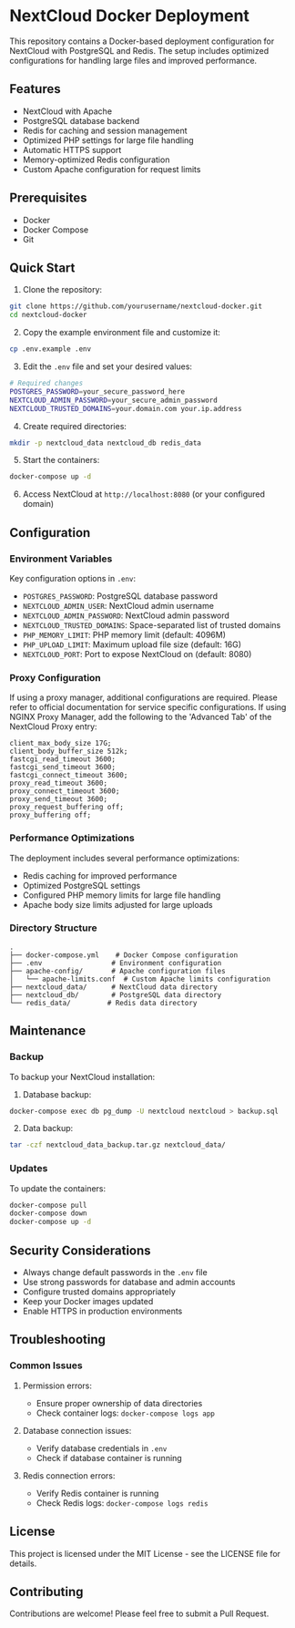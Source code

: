 # NextCloud Docker Deployment

This repository contains a Docker-based deployment configuration for NextCloud with PostgreSQL and Redis. The setup includes optimized configurations for handling large files and improved performance.

## Features

- NextCloud with Apache
- PostgreSQL database backend
- Redis for caching and session management
- Optimized PHP settings for large file handling
- Automatic HTTPS support
- Memory-optimized Redis configuration
- Custom Apache configuration for request limits

## Prerequisites

- Docker
- Docker Compose
- Git

## Quick Start

1. Clone the repository:
```bash
git clone https://github.com/yourusername/nextcloud-docker.git
cd nextcloud-docker
```

2. Copy the example environment file and customize it:
```bash
cp .env.example .env
```

3. Edit the `.env` file and set your desired values:
```bash
# Required changes
POSTGRES_PASSWORD=your_secure_password_here
NEXTCLOUD_ADMIN_PASSWORD=your_secure_admin_password
NEXTCLOUD_TRUSTED_DOMAINS=your.domain.com your.ip.address
```

4. Create required directories:
```bash
mkdir -p nextcloud_data nextcloud_db redis_data
```

5. Start the containers:
```bash
docker-compose up -d
```

6. Access NextCloud at `http://localhost:8080` (or your configured domain)

## Configuration

### Environment Variables

Key configuration options in `.env`:

- `POSTGRES_PASSWORD`: PostgreSQL database password
- `NEXTCLOUD_ADMIN_USER`: NextCloud admin username
- `NEXTCLOUD_ADMIN_PASSWORD`: NextCloud admin password
- `NEXTCLOUD_TRUSTED_DOMAINS`: Space-separated list of trusted domains
- `PHP_MEMORY_LIMIT`: PHP memory limit (default: 4096M)
- `PHP_UPLOAD_LIMIT`: Maximum upload file size (default: 16G)
- `NEXTCLOUD_PORT`: Port to expose NextCloud on (default: 8080)

### Proxy Configuration

If using a proxy manager, additional configurations are required. Please refer to official documentation for service specific configurations. If using NGINX Proxy Manager, add the following to the 'Advanced Tab' of the NextCloud Proxy entry:

```nginx
client_max_body_size 17G;
client_body_buffer_size 512k;
fastcgi_read_timeout 3600;
fastcgi_send_timeout 3600;
fastcgi_connect_timeout 3600;
proxy_read_timeout 3600;
proxy_connect_timeout 3600;
proxy_send_timeout 3600;
proxy_request_buffering off;
proxy_buffering off;
```

### Performance Optimizations

The deployment includes several performance optimizations:

- Redis caching for improved performance
- Optimized PostgreSQL settings
- Configured PHP memory limits for large file handling
- Apache body size limits adjusted for large uploads

### Directory Structure

```
.
├── docker-compose.yml    # Docker Compose configuration
├── .env                 # Environment configuration
├── apache-config/       # Apache configuration files
│   └── apache-limits.conf  # Custom Apache limits configuration
├── nextcloud_data/      # NextCloud data directory
├── nextcloud_db/        # PostgreSQL data directory
└── redis_data/         # Redis data directory
```

## Maintenance

### Backup

To backup your NextCloud installation:

1. Database backup:
```bash
docker-compose exec db pg_dump -U nextcloud nextcloud > backup.sql
```

2. Data backup:
```bash
tar -czf nextcloud_data_backup.tar.gz nextcloud_data/
```

### Updates

To update the containers:

```bash
docker-compose pull
docker-compose down
docker-compose up -d
```

## Security Considerations

- Always change default passwords in the `.env` file
- Use strong passwords for database and admin accounts
- Configure trusted domains appropriately
- Keep your Docker images updated
- Enable HTTPS in production environments

## Troubleshooting

### Common Issues

1. Permission errors:
   - Ensure proper ownership of data directories
   - Check container logs: `docker-compose logs app`

2. Database connection issues:
   - Verify database credentials in `.env`
   - Check if database container is running

3. Redis connection errors:
   - Verify Redis container is running
   - Check Redis logs: `docker-compose logs redis`

## License

This project is licensed under the MIT License - see the LICENSE file for details.

## Contributing

Contributions are welcome! Please feel free to submit a Pull Request.
